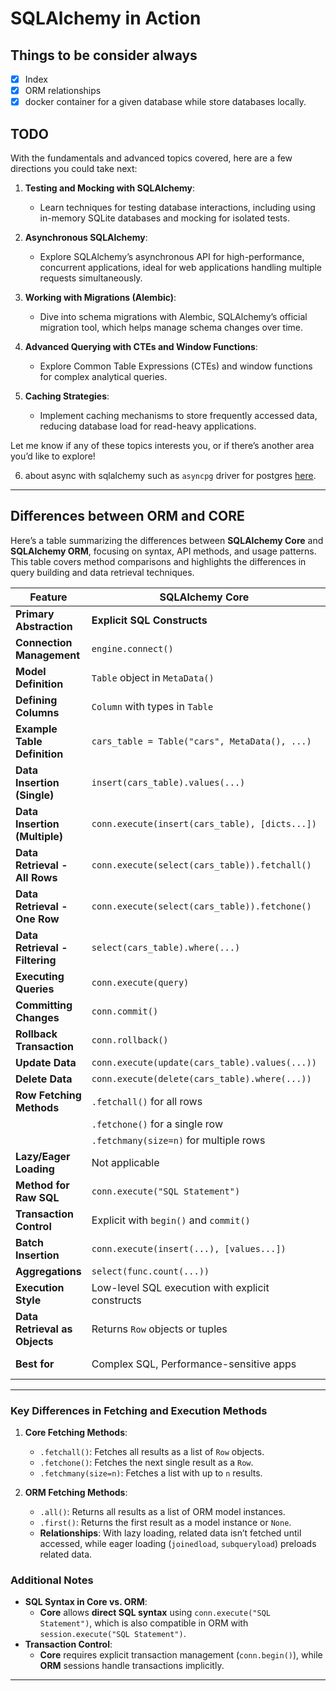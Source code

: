 # SQLAlchemy in Action

## Things to be consider always

- [x] Index
- [x] ORM relationships
- [x] docker container for a given database while store databases locally.

## TODO

With the fundamentals and advanced topics covered, here are a few directions you could take next:

1. **Testing and Mocking with SQLAlchemy**:

   - Learn techniques for testing database interactions, including using
     in-memory SQLite databases and mocking for isolated tests.

2. **Asynchronous SQLAlchemy**:

   - Explore SQLAlchemy’s asynchronous API for high-performance, concurrent
     applications, ideal for web applications handling multiple requests
     simultaneously.

3. **Working with Migrations (Alembic)**:

   - Dive into schema migrations with Alembic, SQLAlchemy’s official migration
     tool, which helps manage schema changes over time.

4. **Advanced Querying with CTEs and Window Functions**:

   - Explore Common Table Expressions (CTEs) and window functions for complex
     analytical queries.

5. **Caching Strategies**:
   - Implement caching mechanisms to store frequently accessed data, reducing
     database load for read-heavy applications.

Let me know if any of these topics interests you, or if there’s another area
you’d like to explore!

6. about async with sqlalchemy such as `asyncpg` driver for postgres
   [here](https://magicstack.github.io/asyncpg/current/usage.html).

---

## Differences between ORM and CORE

Here’s a table summarizing the differences between **SQLAlchemy Core** and **SQLAlchemy ORM**, focusing on syntax, API methods, and usage patterns. This table covers method comparisons and highlights the differences in query building and data retrieval techniques.

| Feature                        | SQLAlchemy Core                                  | SQLAlchemy ORM                                   |
| ------------------------------ | ------------------------------------------------ | ------------------------------------------------ |
| **Primary Abstraction**        | **Explicit SQL Constructs**                      | **Object-Relational Mapping**                    |
| **Connection Management**      | `engine.connect()`                               | `Session()` with `sessionmaker()`                |
| **Model Definition**           | `Table` object in `MetaData()`                   | Python classes inheriting from `Base`            |
| **Defining Columns**           | `Column` with types in `Table`                   | `Column` in class definition                     |
| **Example Table Definition**   | `cars_table = Table("cars", MetaData(), ...)`    | `class Car(Base): __tablename__ = "cars"`        |
| **Data Insertion (Single)**    | `insert(cars_table).values(...)`                 | `session.add(new_car)`                           |
| **Data Insertion (Multiple)**  | `conn.execute(insert(cars_table), [dicts...])`   | `session.add_all([objects...])`                  |
| **Data Retrieval - All Rows**  | `conn.execute(select(cars_table)).fetchall()`    | `session.query(Car).all()`                       |
| **Data Retrieval - One Row**   | `conn.execute(select(cars_table)).fetchone()`    | `session.query(Car).first()`                     |
| **Data Retrieval - Filtering** | `select(cars_table).where(...)`                  | `session.query(Car).filter(...)`                 |
| **Executing Queries**          | `conn.execute(query)`                            | Implicit with `session.query()`                  |
| **Committing Changes**         | `conn.commit()`                                  | `session.commit()`                               |
| **Rollback Transaction**       | `conn.rollback()`                                | `session.rollback()`                             |
| **Update Data**                | `conn.execute(update(cars_table).values(...))`   | `session.query(Car).filter(...).update(...)`     |
| **Delete Data**                | `conn.execute(delete(cars_table).where(...))`    | `session.query(Car).filter(...).delete()`        |
| **Row Fetching Methods**       | `.fetchall()` for all rows                       | `.all()` for all results                         |
|                                | `.fetchone()` for a single row                   | `.first()` for the first result                  |
|                                | `.fetchmany(size=n)` for multiple rows           | N/A                                              |
| **Lazy/Eager Loading**         | Not applicable                                   | `joinedload`, `subqueryload` in relationships    |
| **Method for Raw SQL**         | `conn.execute("SQL Statement")`                  | `session.execute("SQL Statement")`               |
| **Transaction Control**        | Explicit with `begin()` and `commit()`           | Implicitly managed by `Session()`                |
| **Batch Insertion**            | `conn.execute(insert(...), [values...])`         | `session.bulk_insert_mappings()`                 |
| **Aggregations**               | `select(func.count(...))`                        | `session.query(func.count(...))`                 |
| **Execution Style**            | Low-level SQL execution with explicit constructs | High-level, Pythonic ORM with object handling    |
| **Data Retrieval as Objects**  | Returns `Row` objects or tuples                  | Returns ORM model objects (`Car` instances)      |
| **Best for**                   | Complex SQL, Performance-sensitive apps          | Object-Oriented Data Manipulation, Relationships |

---

### Key Differences in Fetching and Execution Methods

1. **Core Fetching Methods**:

   - `.fetchall()`: Fetches all results as a list of `Row` objects.
   - `.fetchone()`: Fetches the next single result as a `Row`.
   - `.fetchmany(size=n)`: Fetches a list with up to `n` results.

2. **ORM Fetching Methods**:
   - `.all()`: Returns all results as a list of ORM model instances.
   - `.first()`: Returns the first result as a model instance or `None`.
   - **Relationships**: With lazy loading, related data isn’t fetched until accessed, while eager loading (`joinedload`, `subqueryload`) preloads related data.

### Additional Notes

- **SQL Syntax in Core vs. ORM**:
  - **Core** allows **direct SQL syntax** using `conn.execute("SQL Statement")`, which is also compatible in ORM with `session.execute("SQL Statement")`.
- **Transaction Control**:
  - **Core** requires explicit transaction management (`conn.begin()`), while **ORM** sessions handle transactions implicitly.

---
